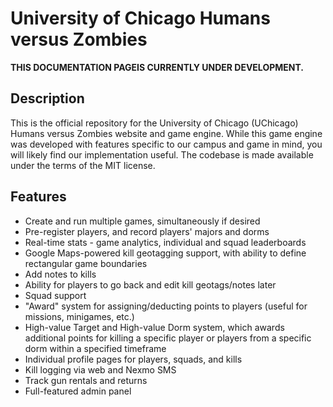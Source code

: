 # University of Chicago Humans versus Zombies

**THIS DOCUMENTATION PAGEIS CURRENTLY UNDER DEVELOPMENT.**


## Description

This is the official repository for the University of Chicago (UChicago) Humans versus Zombies website and game engine.
While this game engine was developed with features specific to our campus and game in mind, you will likely find our
implementation useful. The codebase is made available under the terms of the MIT license.

## Features

* Create and run multiple games, simultaneously if desired
* Pre-register players, and record players' majors and dorms
* Real-time stats - game analytics, individual and squad leaderboards
* Google Maps-powered kill geotagging support, with ability to define rectangular game boundaries
* Add notes to kills
* Ability for players to go back and edit kill geotags/notes later
* Squad support
* "Award" system for assigning/deducting points to players (useful for missions, minigames, etc.)
* High-value Target and High-value Dorm system, which awards additional points for killing a specific
player or players from a specific dorm within a specified timeframe
* Individual profile pages for players, squads, and kills
* Kill logging via web and Nexmo SMS
* Track gun rentals and returns
* Full-featured admin panel
